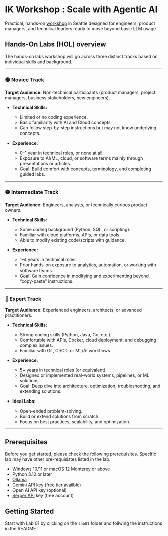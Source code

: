 # IK Workshop : Scale with Agentic AI
Practical, hands-on [workshop](https://www.eventbrite.com/e/ik-workshop-scale-with-agentic-ai-tickets-1688726348969?aff=oddtdtcreator) in Seattle designed for engineers, product managers, and technical leaders ready to move beyond basic LLM usage

## Hands-On Labs (HOL) overview
The hands-on labs workshop will go across three distinct tracks based on individual skills and background.

---

### 🟢 Novice Track

**Target Audience:** Non-technical participants (product managers, project managers, business stakeholders, new engineers).

* **Technical Skills:**

  * Limited or no coding experience.
  * Basic familiarity with AI and Cloud concepts
  * Can follow step-by-step instructions but may not know underlying concepts.

* **Experience:**

  * 0–1 year in technical roles, or none at all.
  * Exposure to AI/ML, cloud, or software terms mainly through presentations or articles.
  * Goal: Build comfort with concepts, terminology, and completing guided labs.

---

### 🟡 Intermediate Track

**Target Audience:** Engineers, analysts, or technically curious product owners.

* **Technical Skills:**

  * Some coding background (Python, SQL, or scripting).
  * Familiar with cloud platforms, APIs, or data tools.
  * Able to modify existing code/scripts with guidance.

* **Experience:**

  * 1–4 years in technical roles.
  * Prior hands-on exposure to analytics, automation, or working with software teams.
  * Goal: Gain confidence in modifying and experimenting beyond “copy-paste” instructions.

---

### 🔴 Expert Track

**Target Audience:** Experienced engineers, architects, or advanced practitioners.

* **Technical Skills:**

  * Strong coding skills (Python, Java, Go, etc.).
  * Comfortable with APIs, Docker, cloud deployment, and debugging complex issues.
  * Familiar with Git, CI/CD, or ML/AI workflows 

* **Experience:**

  * 5+ years in technical roles (or equivalent).
  * Designed or implemented real-world systems, pipelines, or ML solutions.
  * Goal: Deep dive into architecture, optimization, troubleshooting, and extending solutions.

* **Ideal Labs:**

  * Open-ended problem-solving.
  * Build or extend solutions from scratch.
  * Focus on best practices, scalability, and optimization.

---

## Prerequisites
Before you get started, please check the following prerequisites. Specific lab may have other pre-requisistes listed in the lab.

- Windows 10/11 or macOS 12 Monterey or above 
- Python 3.10 or later
- [Ollama](https://ollama.com/download)
- [Gemini API](https://aistudio.google.com/app/apikey) key (free tier availble)
- Open AI API key (optional)
- [Serper API](https://serper.dev/) key (free account)

## Getting Started
Start with Lab 01 by clicking on the `lab01` folder and follwing the instructions in the README

